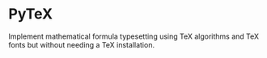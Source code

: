 # PyTeX
Implement mathematical formula typesetting using TeX algorithms and TeX fonts but without needing a TeX installation. 
